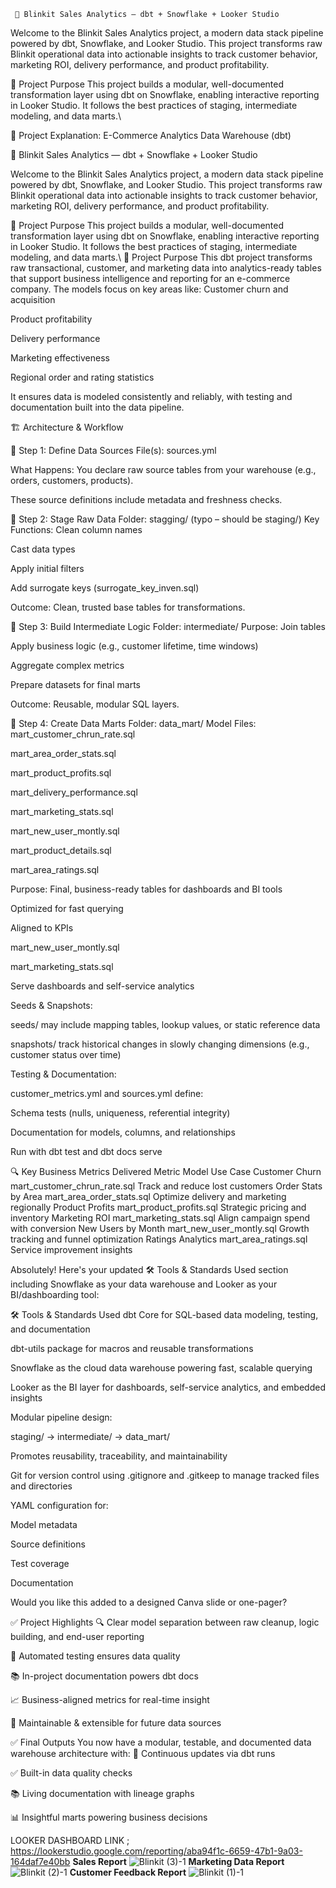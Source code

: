  	 🛒 Blinkit Sales Analytics — dbt + Snowflake + Looker Studio

Welcome to the Blinkit Sales Analytics project, a modern data stack pipeline powered by dbt, Snowflake, and Looker Studio. This project transforms raw Blinkit operational data into actionable insights to track customer behavior, marketing ROI, delivery performance, and product profitability.

 🧠 Project Purpose
This project builds a modular, well-documented transformation layer using dbt on Snowflake, enabling interactive reporting in Looker Studio. It follows the best practices of staging, intermediate modeling, and data marts.\\


🧾 Project Explanation: E-Commerce Analytics Data Warehouse (dbt)

 🛒 Blinkit Sales Analytics — dbt + Snowflake + Looker Studio

Welcome to the Blinkit Sales Analytics project, a modern data stack pipeline powered by dbt, Snowflake, and Looker Studio. This project transforms raw Blinkit operational data into actionable insights to track customer behavior, marketing ROI, delivery performance, and product profitability.

 🧠 Project Purpose
This project builds a modular, well-documented transformation layer using dbt on Snowflake, enabling interactive reporting in Looker Studio. It follows the best practices of staging, intermediate modeling, and data marts.\\
📌 Project Purpose
This dbt project transforms raw transactional, customer, and marketing data into analytics-ready tables that support business intelligence and reporting for an e-commerce company. The models focus on key areas like:
Customer churn and acquisition


Product profitability


Delivery performance


Marketing effectiveness


Regional order and rating statistics


It ensures data is modeled consistently and reliably, with testing and documentation built into the data pipeline.

🏗️ Architecture & Workflow

🔹 Step 1: Define Data Sources
File(s):
sources.yml


What Happens:
You declare raw source tables from your warehouse (e.g., orders, customers, products).


These source definitions include metadata and freshness checks.



🔹 Step 2: Stage Raw Data
Folder: stagging/ (typo – should be staging/)
 Key Functions:
Clean column names


Cast data types


Apply initial filters


Add surrogate keys (surrogate_key_inven.sql)


Outcome:
 Clean, trusted base tables for transformations.

🔹 Step 3: Build Intermediate Logic
Folder: intermediate/
 Purpose:
Join tables


Apply business logic (e.g., customer lifetime, time windows)


Aggregate complex metrics


Prepare datasets for final marts


Outcome:
 Reusable, modular SQL layers.

🔹 Step 4: Create Data Marts
Folder: data_mart/
 Model Files:
mart_customer_chrun_rate.sql


mart_area_order_stats.sql


mart_product_profits.sql


mart_delivery_performance.sql


mart_marketing_stats.sql


mart_new_user_montly.sql


mart_product_details.sql


mart_area_ratings.sql


Purpose:
Final, business-ready tables for dashboards and BI tools


Optimized for fast querying


Aligned to KPIs




mart_new_user_montly.sql


mart_marketing_stats.sql


Serve dashboards and self-service analytics


Seeds & Snapshots:


seeds/ may include mapping tables, lookup values, or static reference data


snapshots/ track historical changes in slowly changing dimensions (e.g., customer status over time)


Testing & Documentation:


customer_metrics.yml and sources.yml define:


Schema tests (nulls, uniqueness, referential integrity)


Documentation for models, columns, and relationships


Run with dbt test and dbt docs serve



🔍 Key Business Metrics Delivered
Metric
Model
Use Case
Customer Churn
mart_customer_chrun_rate.sql
Track and reduce lost customers
Order Stats by Area
mart_area_order_stats.sql
Optimize delivery and marketing regionally
Product Profits
mart_product_profits.sql
Strategic pricing and inventory
Marketing ROI
mart_marketing_stats.sql
Align campaign spend with conversion
New Users by Month
mart_new_user_montly.sql
Growth tracking and funnel optimization
Ratings Analytics
mart_area_ratings.sql
Service improvement insights


Absolutely! Here's your updated 🛠️ Tools & Standards Used section including Snowflake as your data warehouse and Looker as your BI/dashboarding tool:

🛠️ Tools & Standards Used
dbt Core for SQL-based data modeling, testing, and documentation


dbt-utils package for macros and reusable transformations


Snowflake as the cloud data warehouse powering fast, scalable querying


Looker as the BI layer for dashboards, self-service analytics, and embedded insights


Modular pipeline design:


staging/ → intermediate/ → data_mart/


Promotes reusability, traceability, and maintainability


Git for version control using .gitignore and .gitkeep to manage tracked files and directories


YAML configuration for:


Model metadata


Source definitions


Test coverage


Documentation



Would you like this added to a designed Canva slide or one-pager?



✅ Project Highlights
🔍 Clear model separation between raw cleanup, logic building, and end-user reporting


🧪 Automated testing ensures data quality


📚 In-project documentation powers dbt docs


📈 Business-aligned metrics for real-time insight


🔄 Maintainable & extensible for future data sources


✅ Final Outputs
You now have a modular, testable, and documented data warehouse architecture with:
🔄 Continuous updates via dbt runs


✅ Built-in data quality checks


📚 Living documentation with lineage graphs


📊 Insightful marts powering business decisions

LOOKER DASHBOARD LINK ;
https://lookerstudio.google.com/reporting/aba94f1c-6659-47b1-9a03-164daf7e40bb
**Sales Report**
![Blinkit (3)-1](https://github.com/user-attachments/assets/5b53443d-9db4-461e-ab41-5f718b274ea3)
**Marketing Data Report**
![Blinkit (2)-1](https://github.com/user-attachments/assets/d4daf7cc-977c-42f1-ac0d-490d54971f8b)
**Customer Feedback Report**
![Blinkit (1)-1](https://github.com/user-attachments/assets/531db059-8c52-49bc-9abd-a5e47894881b)



